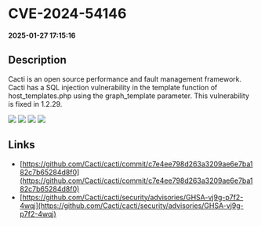 # CVE-2024-54146

**2025-01-27 17:15:16**

## Description
Cacti is an open source performance and fault management framework. Cacti has a SQL injection vulnerability in the template function of host_templates.php using the graph_template parameter. This vulnerability is fixed in 1.2.29.

![](https://img.shields.io/static/v1?label=Exploit&message=Yes&color=red)
![](https://img.shields.io/static/v1?label=Score&message=7.6&color=red)
![](https://img.shields.io/static/v1?label=Severity&message=HIGH&color=red)
![](https://img.shields.io/static/v1?label=CWE&message=SQL&color=green)

## Links
- [https://github.com/Cacti/cacti/commit/c7e4ee798d263a3209ae6e7ba182c7b65284d8f0](https://github.com/Cacti/cacti/commit/c7e4ee798d263a3209ae6e7ba182c7b65284d8f0)
- [https://github.com/Cacti/cacti/security/advisories/GHSA-vj9g-p7f2-4wqj](https://github.com/Cacti/cacti/security/advisories/GHSA-vj9g-p7f2-4wqj)
